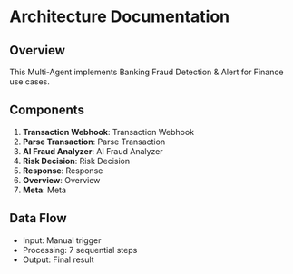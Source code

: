 # Architecture Documentation

## Overview
This Multi-Agent implements Banking Fraud Detection & Alert for Finance use cases.

## Components
1. **Transaction Webhook**: Transaction Webhook
2. **Parse Transaction**: Parse Transaction
3. **AI Fraud Analyzer**: AI Fraud Analyzer
4. **Risk Decision**: Risk Decision
5. **Response**: Response
6. **Overview**: Overview
7. **Meta**: Meta

## Data Flow
- Input: Manual trigger
- Processing: 7 sequential steps
- Output: Final result

